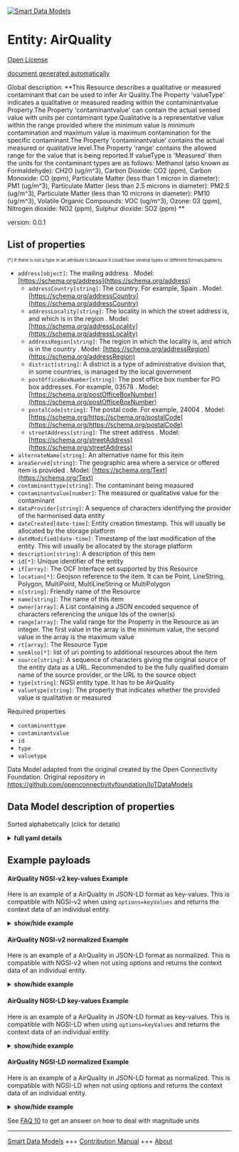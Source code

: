 <!-- 10-Header -->  
[![Smart Data Models](https://smartdatamodels.org/wp-content/uploads/2022/01/SmartDataModels_logo.png "Logo")](https://smartdatamodels.org)  
Entity: AirQuality  
==================<!-- /10-Header -->  
<!-- 15-License -->  
[Open License](https://github.com/smart-data-models//dataModel.OCF/blob/master/AirQuality/LICENSE.md)  
[document generated automatically](https://docs.google.com/presentation/d/e/2PACX-1vTs-Ng5dIAwkg91oTTUdt8ua7woBXhPnwavZ0FxgR8BsAI_Ek3C5q97Nd94HS8KhP-r_quD4H0fgyt3/pub?start=false&loop=false&delayms=3000#slide=id.gb715ace035_0_60)  
<!-- /15-License -->  
<!-- 20-Description -->  
Global description: **This Resource describes a qualitative or measured contaminant that can be used to infer Air Quality.The Property 'valueType' indicates a qualitative or measured reading within the contaminantvalue Property.The Property 'contaminantvalue' can contain the actual sensed value with units per contaminant type.Qualitative is a representative value within the range provided where the minimum value is minimum contamination and maximum value is maximum contamination for the specific contaminant.The Property 'contaminantvalue' contains the actual measured or qualitative level.The Property 'range' contains the allowed range for the value that is being reported.If valueType is 'Measured' then the units for the contaminant types are as follows: Methanol (also known as Formaldehyde): CH2O (ug/m^3), Carbon Dioxide: CO2 (ppm), Carbon Monoxide: CO (ppm), Particulate Matter (less than 1 micron in diameter): PM1 (ug/m^3), Particulate Matter (less than 2.5 microns in diameter): PM2.5 (ug/m^3), Particulate Matter (less than 10 microns in diameter): PM10 (ug/m^3), Volatile Organic Compounds: VOC (ug/m^3), Ozone: 03 (ppm), Nitrogen dioxide: NO2 (ppm), Sulphur dioxide: SO2 (ppm) **  
version: 0.0.1  
<!-- /20-Description -->  
<!-- 30-PropertiesList -->  

## List of properties  

<sup><sub>[*] If there is not a type in an attribute is because it could have several types or different formats/patterns</sub></sup>  
- `address[object]`: The mailing address  . Model: [https://schema.org/address](https://schema.org/address)	- `addressCountry[string]`: The country. For example, Spain  . Model: [https://schema.org/addressCountry](https://schema.org/addressCountry)  
	- `addressLocality[string]`: The locality in which the street address is, and which is in the region  . Model: [https://schema.org/addressLocality](https://schema.org/addressLocality)  
	- `addressRegion[string]`: The region in which the locality is, and which is in the country  . Model: [https://schema.org/addressRegion](https://schema.org/addressRegion)  
	- `district[string]`: A district is a type of administrative division that, in some countries, is managed by the local government    
	- `postOfficeBoxNumber[string]`: The post office box number for PO box addresses. For example, 03578  . Model: [https://schema.org/postOfficeBoxNumber](https://schema.org/postOfficeBoxNumber)  
	- `postalCode[string]`: The postal code. For example, 24004  . Model: [https://schema.org/https://schema.org/postalCode](https://schema.org/https://schema.org/postalCode)  
	- `streetAddress[string]`: The street address  . Model: [https://schema.org/streetAddress](https://schema.org/streetAddress)  
- `alternateName[string]`: An alternative name for this item  - `areaServed[string]`: The geographic area where a service or offered item is provided  . Model: [https://schema.org/Text](https://schema.org/Text)- `contaminanttype[string]`: The contaminant being measured  - `contaminantvalue[number]`: The measured or qualitative value for the contaminant  - `dataProvider[string]`: A sequence of characters identifying the provider of the harmonised data entity  - `dateCreated[date-time]`: Entity creation timestamp. This will usually be allocated by the storage platform  - `dateModified[date-time]`: Timestamp of the last modification of the entity. This will usually be allocated by the storage platform  - `description[string]`: A description of this item  - `id[*]`: Unique identifier of the entity  - `if[array]`: The OCF Interface set supported by this Resource  - `location[*]`: Geojson reference to the item. It can be Point, LineString, Polygon, MultiPoint, MultiLineString or MultiPolygon  - `n[string]`: Friendly name of the Resource  - `name[string]`: The name of this item  - `owner[array]`: A List containing a JSON encoded sequence of characters referencing the unique Ids of the owner(s)  - `range[array]`: The valid range for the Property in the Resource as an integer. The first value in the array is the minimum value, the second value in the array is the maximum value  - `rt[array]`: The Resource Type  - `seeAlso[*]`: list of uri pointing to additional resources about the item  - `source[string]`: A sequence of characters giving the original source of the entity data as a URL. Recommended to be the fully qualified domain name of the source provider, or the URL to the source object  - `type[string]`: NGSI entity type. It has to be AirQuality  - `valuetype[string]`: The property that indicates whether the provided value is qualitative or measured  <!-- /30-PropertiesList -->  
<!-- 35-RequiredProperties -->  
Required properties  
- `contaminanttype`  - `contaminantvalue`  - `id`  - `type`  - `valuetype`  <!-- /35-RequiredProperties -->  
<!-- 40-RequiredProperties -->  
Data Model adapted from the original created by the Open Connectivity Foundation. Original repository in https://github.com/openconnectivityfoundation/IoTDataModels  
<!-- /40-RequiredProperties -->  
<!-- 50-DataModelHeader -->  
## Data Model description of properties  
Sorted alphabetically (click for details)  
<!-- /50-DataModelHeader -->  
<!-- 60-ModelYaml -->  
<details><summary><strong>full yaml details</strong></summary>    
```yaml  
AirQuality:    
  description: 'This Resource describes a qualitative or measured contaminant that can be used to infer Air Quality.The Property ''valueType'' indicates a qualitative or measured reading within the contaminantvalue Property.The Property ''contaminantvalue'' can contain the actual sensed value with units per contaminant type.Qualitative is a representative value within the range provided where the minimum value is minimum contamination and maximum value is maximum contamination for the specific contaminant.The Property ''contaminantvalue'' contains the actual measured or qualitative level.The Property ''range'' contains the allowed range for the value that is being reported.If valueType is ''Measured'' then the units for the contaminant types are as follows: Methanol (also known as Formaldehyde): CH2O (ug/m^3), Carbon Dioxide: CO2 (ppm), Carbon Monoxide: CO (ppm), Particulate Matter (less than 1 micron in diameter): PM1 (ug/m^3), Particulate Matter (less than 2.5 microns in diameter): PM2.5 (ug/m^3), Particulate Matter (less than 10 microns in diameter): PM10 (ug/m^3), Volatile Organic Compounds: VOC (ug/m^3), Ozone: 03 (ppm), Nitrogen dioxide: NO2 (ppm), Sulphur dioxide: SO2 (ppm) '    
  properties:    
    address:    
      description: The mailing address    
      properties:    
        addressCountry:    
          description: 'The country. For example, Spain'    
          type: string    
          x-ngsi:    
            model: https://schema.org/addressCountry    
            type: Property    
        addressLocality:    
          description: 'The locality in which the street address is, and which is in the region'    
          type: string    
          x-ngsi:    
            model: https://schema.org/addressLocality    
            type: Property    
        addressRegion:    
          description: 'The region in which the locality is, and which is in the country'    
          type: string    
          x-ngsi:    
            model: https://schema.org/addressRegion    
            type: Property    
        district:    
          description: 'A district is a type of administrative division that, in some countries, is managed by the local government'    
          type: string    
          x-ngsi:    
            type: Property    
        postOfficeBoxNumber:    
          description: 'The post office box number for PO box addresses. For example, 03578'    
          type: string    
          x-ngsi:    
            model: https://schema.org/postOfficeBoxNumber    
            type: Property    
        postalCode:    
          description: 'The postal code. For example, 24004'    
          type: string    
          x-ngsi:    
            model: https://schema.org/https://schema.org/postalCode    
            type: Property    
        streetAddress:    
          description: The street address    
          type: string    
          x-ngsi:    
            model: https://schema.org/streetAddress    
            type: Property    
        streetNr:    
          description: Number identifying a specific property on a public street    
          type: string    
          x-ngsi:    
            type: Property    
      type: object    
      x-ngsi:    
        model: https://schema.org/address    
        type: Property    
    alternateName:    
      description: An alternative name for this item    
      type: string    
      x-ngsi:    
        type: Property    
    areaServed:    
      description: The geographic area where a service or offered item is provided    
      type: string    
      x-ngsi:    
        model: https://schema.org/Text    
        type: Property    
    contaminanttype:    
      description: The contaminant being measured    
      enum:    
        - CH2O    
        - CO2    
        - CO    
        - PM1    
        - PM2.5    
        - PM10    
        - VOC    
        - Smoke    
        - Odor    
        - AirPollution    
        - NO2    
        - SO2    
        - O3    
      readOnly: true    
      type: string    
      x-ngsi:    
        type: Property    
    contaminantvalue:    
      description: The measured or qualitative value for the contaminant    
      readOnly: true    
      type: number    
      x-ngsi:    
        type: Property    
    dataProvider:    
      description: A sequence of characters identifying the provider of the harmonised data entity    
      type: string    
      x-ngsi:    
        type: Property    
    dateCreated:    
      description: Entity creation timestamp. This will usually be allocated by the storage platform    
      format: date-time    
      type: string    
      x-ngsi:    
        type: Property    
    dateModified:    
      description: Timestamp of the last modification of the entity. This will usually be allocated by the storage platform    
      format: date-time    
      type: string    
      x-ngsi:    
        type: Property    
    description:    
      description: A description of this item    
      type: string    
      x-ngsi:    
        type: Property    
    id:    
      anyOf:    
        - description: Identifier format of any NGSI entity    
          maxLength: 256    
          minLength: 1    
          pattern: ^[\w\-\.\{\}\$\+\*\[\]`|~^@!,:\\]+$    
          type: string    
          x-ngsi:    
            type: Property    
        - description: Identifier format of any NGSI entity    
          format: uri    
          type: string    
          x-ngsi:    
            type: Property    
      description: Unique identifier of the entity    
      x-ngsi:    
        type: Property    
    if:    
      description: The OCF Interface set supported by this Resource    
      items:    
        enum:    
          - oic.if.s    
          - oic.if.baseline    
        type: string    
      minItems: 2    
      readOnly: true    
      type: array    
      uniqueItems: true    
      x-ngsi:    
        type: Property    
    location:    
      description: 'Geojson reference to the item. It can be Point, LineString, Polygon, MultiPoint, MultiLineString or MultiPolygon'    
      oneOf:    
        - description: Geojson reference to the item. Point    
          properties:    
            bbox:    
              items:    
                type: number    
              minItems: 4    
              type: array    
            coordinates:    
              items:    
                type: number    
              minItems: 2    
              type: array    
            type:    
              enum:    
                - Point    
              type: string    
          required:    
            - type    
            - coordinates    
          title: GeoJSON Point    
          type: object    
          x-ngsi:    
            type: GeoProperty    
        - description: Geojson reference to the item. LineString    
          properties:    
            bbox:    
              items:    
                type: number    
              minItems: 4    
              type: array    
            coordinates:    
              items:    
                items:    
                  type: number    
                minItems: 2    
                type: array    
              minItems: 2    
              type: array    
            type:    
              enum:    
                - LineString    
              type: string    
          required:    
            - type    
            - coordinates    
          title: GeoJSON LineString    
          type: object    
          x-ngsi:    
            type: GeoProperty    
        - description: Geojson reference to the item. Polygon    
          properties:    
            bbox:    
              items:    
                type: number    
              minItems: 4    
              type: array    
            coordinates:    
              items:    
                items:    
                  items:    
                    type: number    
                  minItems: 2    
                  type: array    
                minItems: 4    
                type: array    
              type: array    
            type:    
              enum:    
                - Polygon    
              type: string    
          required:    
            - type    
            - coordinates    
          title: GeoJSON Polygon    
          type: object    
          x-ngsi:    
            type: GeoProperty    
        - description: Geojson reference to the item. MultiPoint    
          properties:    
            bbox:    
              items:    
                type: number    
              minItems: 4    
              type: array    
            coordinates:    
              items:    
                items:    
                  type: number    
                minItems: 2    
                type: array    
              type: array    
            type:    
              enum:    
                - MultiPoint    
              type: string    
          required:    
            - type    
            - coordinates    
          title: GeoJSON MultiPoint    
          type: object    
          x-ngsi:    
            type: GeoProperty    
        - description: Geojson reference to the item. MultiLineString    
          properties:    
            bbox:    
              items:    
                type: number    
              minItems: 4    
              type: array    
            coordinates:    
              items:    
                items:    
                  items:    
                    type: number    
                  minItems: 2    
                  type: array    
                minItems: 2    
                type: array    
              type: array    
            type:    
              enum:    
                - MultiLineString    
              type: string    
          required:    
            - type    
            - coordinates    
          title: GeoJSON MultiLineString    
          type: object    
          x-ngsi:    
            type: GeoProperty    
        - description: Geojson reference to the item. MultiLineString    
          properties:    
            bbox:    
              items:    
                type: number    
              minItems: 4    
              type: array    
            coordinates:    
              items:    
                items:    
                  items:    
                    items:    
                      type: number    
                    minItems: 2    
                    type: array    
                  minItems: 4    
                  type: array    
                type: array    
              type: array    
            type:    
              enum:    
                - MultiPolygon    
              type: string    
          required:    
            - type    
            - coordinates    
          title: GeoJSON MultiPolygon    
          type: object    
          x-ngsi:    
            type: GeoProperty    
      x-ngsi:    
        type: GeoProperty    
    n:    
      description: Friendly name of the Resource    
      maxLength: 64    
      readOnly: true    
      type: string    
      x-ngsi:    
        type: Property    
    name:    
      description: The name of this item    
      type: string    
      x-ngsi:    
        type: Property    
    owner:    
      description: A List containing a JSON encoded sequence of characters referencing the unique Ids of the owner(s)    
      items:    
        anyOf:    
          - description: Identifier format of any NGSI entity    
            maxLength: 256    
            minLength: 1    
            pattern: ^[\w\-\.\{\}\$\+\*\[\]`|~^@!,:\\]+$    
            type: string    
            x-ngsi:    
              type: Property    
          - description: Identifier format of any NGSI entity    
            format: uri    
            type: string    
            x-ngsi:    
              type: Property    
        description: Unique identifier of the entity    
        x-ngsi:    
          type: Property    
      type: array    
      x-ngsi:    
        type: Property    
    range:    
      description: 'The valid range for the Property in the Resource as an integer. The first value in the array is the minimum value, the second value in the array is the maximum value'    
      items:    
        type: integer    
      maxItems: 2    
      minItems: 2    
      readOnly: true    
      type: array    
      x-ngsi:    
        type: Property    
    rt:    
      description: The Resource Type    
      items:    
        enum:    
          - oic.r.airquality    
        maxLength: 64    
        type: string    
      minItems: 1    
      readOnly: true    
      type: array    
      uniqueItems: true    
      x-ngsi:    
        type: Property    
    seeAlso:    
      description: list of uri pointing to additional resources about the item    
      oneOf:    
        - items:    
            format: uri    
            type: string    
          minItems: 1    
          type: array    
        - format: uri    
          type: string    
      x-ngsi:    
        type: Property    
    source:    
      description: 'A sequence of characters giving the original source of the entity data as a URL. Recommended to be the fully qualified domain name of the source provider, or the URL to the source object'    
      type: string    
      x-ngsi:    
        type: Property    
    type:    
      description: NGSI entity type. It has to be AirQuality    
      enum:    
        - AirQuality    
      type: string    
      x-ngsi:    
        type: Property    
    valuetype:    
      description: The property that indicates whether the provided value is qualitative or measured    
      enum:    
        - Qualitative    
        - Measured    
      readOnly: true    
      type: string    
      x-ngsi:    
        type: Property    
  required:    
    - contaminantvalue    
    - contaminanttype    
    - valuetype    
    - id    
    - type    
  type: object    
  x-derived-from: https://raw.githubusercontent.com/openconnectivityfoundation/IoTDataModels/master/AirQualityResURI.swagger.json    
  x-disclaimer: 'Redistribution and use in source and binary forms, with or without modification, are permitted  provided that the license conditions are met. Copyleft (c) 2022 Contributors to Smart Data Models Program'    
  x-license-url: https://github.com/smart-data-models/dataModel.OCF/blob/master/AirQuality/LICENSE.md    
  x-model-schema: https://smart-data-models.github.io/dataModel.OCF/AirQuality/schema.json    
  x-model-tags: OCF    
  x-version: 0.0.1    
```  
</details>    
<!-- /60-ModelYaml -->  
<!-- 70-MiddleNotes -->  
<!-- /70-MiddleNotes -->  
<!-- 80-Examples -->  
## Example payloads    
#### AirQuality NGSI-v2 key-values Example    
Here is an example of a AirQuality in JSON-LD format as key-values. This is compatible with NGSI-v2 when  using `options=keyValues` and returns the context data of an individual entity.  
<details><summary><strong>show/hide example</strong></summary>    
```json  
{  
  "id": "urn:ngsi-ld:AirQuality:id:PFXO:54743602",  
  "dateCreated": "2001-08-05T08:57:06Z",  
  "dateModified": "1981-11-22T02:48:46Z",  
  "source": "Lose involve civil region expert similar visit church. Continue cultural of quite since mother. Garden outside spend wind.",  
  "name": "Reality election expert. Ball your section why strong baby. Ahead usually front price daughter. Go common draw high.",  
  "alternateName": "Party design avoid technology dinner whatever. Baby hold reduce speech. Inside great certain today want member start.",  
  "description": "Choice behavior two direction type reduce wish. Tough responsibility choice though party. Energy so development across many traditional scene trade.",  
  "dataProvider": "Challenge nothing financial about off cup. Cup movement accept professional source stock couple charge. Ready everyone decade choose news nearly sell.",  
  "owner": [  
    "urn:ngsi-ld:AirQuality:items:MMLD:94586360",  
    "urn:ngsi-ld:AirQuality:items:QUQB:11049322"  
  ],  
  "seeAlso": [  
    "urn:ngsi-ld:AirQuality:items:QRGK:95918228",  
    "urn:ngsi-ld:AirQuality:items:XRLP:04774136"  
  ],  
  "location": {  
    "type": "Point",  
    "coordinates": [  
      9.815136,  
      -92.524037  
    ]  
  },  
  "address": {  
    "streetAddress": "Couple sense senior bar imagine voice. Risk letter reduce commercial. End size building remember respond southern. Teacher friend home risk.",  
    "addressLocality": "Tough former data TV. Fact huge someone recent easy point.",  
    "addressRegion": "Guess however serious author true left always. Determine police name home start.",  
    "addressCountry": "Those either bring per. Drug event listen movie. Decide score quite today successful eye effort.",  
    "postalCode": "Night sometimes wrong candidate something media bit. Old course do heart responsibility color important.",  
    "postOfficeBoxNumber": "Network wife theory. Whether lose agreement history though."  
  },  
  "areaServed": "Another consumer upon across our. True enough year big compare among. Off financial thank reach.",  
  "rt": [  
    "oic.r.airquality",  
    "oic.r.airquality"  
  ],  
  "contaminanttype": "CH2O",  
  "valuetype": "Qualitative",  
  "contaminantvalue": {  
    "type": "Property",  
    "value": 864  
  },  
  "n": "American whole magazine truth stop whose. On traditional measure example sense peace. Would mouth relate own chair.",  
  "range": [  
    864,  
    864  
  ],  
  "if": [  
    "oic.if.s",  
    "oic.if.baseline"  
  ],  
  "type": "AirQuality"  
}  
```  
</details>  
#### AirQuality NGSI-v2 normalized Example    
Here is an example of a AirQuality in JSON-LD format as normalized. This is compatible with NGSI-v2 when not using options and returns the context data of an individual entity.  
<details><summary><strong>show/hide example</strong></summary>    
```json  
{  
  "id": {  
    "type": "string",  
    "value": "urn:ngsi-ld:AirQuality:id:PFXO:54743602"  
  },  
  "dateCreated": {  
    "format": "date-time",  
    "type": "string",  
    "value": "2001-08-05T08:57:06Z"  
  },  
  "dateModified": {  
    "format": "date-time",  
    "type": "string",  
    "value": "1981-11-22T02:48:46Z"  
  },  
  "source": {  
    "type": "string",  
    "value": "Lose involve civil region expert similar visit church. Continue cultural of quite since mother. Garden outside spend wind."  
  },  
  "name": {  
    "type": "string",  
    "value": "Reality election expert. Ball your section why strong baby. Ahead usually front price daughter. Go common draw high."  
  },  
  "alternateName": {  
    "type": "string",  
    "value": "Party design avoid technology dinner whatever. Baby hold reduce speech. Inside great certain today want member start."  
  },  
  "description": {  
    "type": "string",  
    "value": "Choice behavior two direction type reduce wish. Tough responsibility choice though party. Energy so development across many traditional scene trade."  
  },  
  "dataProvider": {  
    "type": "string",  
    "value": "Challenge nothing financial about off cup. Cup movement accept professional source stock couple charge. Ready everyone decade choose news nearly sell."  
  },  
  "owner": {  
    "type": "array",  
    "value": [  
      "urn:ngsi-ld:AirQuality:items:MMLD:94586360",  
      "urn:ngsi-ld:AirQuality:items:QUQB:11049322"  
    ]  
  },  
  "seeAlso": {  
    "type": "array",  
    "value": [  
      "urn:ngsi-ld:AirQuality:items:QRGK:95918228",  
      "urn:ngsi-ld:AirQuality:items:XRLP:04774136"  
    ]  
  },  
  "location": {  
    "type": "object",  
    "value": {  
      "type": "Point",  
      "coordinates": [  
        9.815136,  
        -92.524037  
      ]  
    }  
  },  
  "address": {  
    "type": "object",  
    "value": {  
      "streetAddress": "Couple sense senior bar imagine voice. Risk letter reduce commercial. End size building remember respond southern. Teacher friend home risk.",  
      "addressLocality": "Tough former data TV. Fact huge someone recent easy point.",  
      "addressRegion": "Guess however serious author true left always. Determine police name home start.",  
      "addressCountry": "Those either bring per. Drug event listen movie. Decide score quite today successful eye effort.",  
      "postalCode": "Night sometimes wrong candidate something media bit. Old course do heart responsibility color important.",  
      "postOfficeBoxNumber": "Network wife theory. Whether lose agreement history though."  
    }  
  },  
  "areaServed": {  
    "type": "string",  
    "value": "Another consumer upon across our. True enough year big compare among. Off financial thank reach."  
  },  
  "rt": {  
    "type": "array",  
    "value": [  
      "oic.r.airquality",  
      "oic.r.airquality"  
    ]  
  },  
  "contaminanttype": {  
    "type": "string",  
    "value": "CH2O"  
  },  
  "valuetype": {  
    "type": "string",  
    "value": "Qualitative"  
  },  
  "contaminantvalue": {  
    "type": "object",  
    "value": {  
      "type": "Property",  
      "value": 864  
    }  
  },  
  "n": {  
    "type": "string",  
    "value": "American whole magazine truth stop whose. On traditional measure example sense peace. Would mouth relate own chair."  
  },  
  "range": {  
    "type": "array",  
    "value": [  
      864,  
      864  
    ]  
  },  
  "if": {  
    "type": "array",  
    "value": [  
      "oic.if.s",  
      "oic.if.baseline"  
    ]  
  },  
  "type": {  
    "type": "string",  
    "value": "AirQuality"  
  }  
}  
```  
</details>  
#### AirQuality NGSI-LD key-values Example    
Here is an example of a AirQuality in JSON-LD format as key-values. This is compatible with NGSI-LD when  using `options=keyValues` and returns the context data of an individual entity.  
<details><summary><strong>show/hide example</strong></summary>    
```json  
{  
    "id": "urn:ngsi-ld:AirQuality:id:PFXO:54743602",  
    "dateCreated": "2001-08-05T08:57:06Z",  
    "dateModified": "1981-11-22T02:48:46Z",  
    "source": "Lose involve civil region expert similar visit church. Continue cultural of quite since mother. Garden outside spend wind.",  
    "name": "Reality election expert. Ball your section why strong baby. Ahead usually front price daughter. Go common draw high.",  
    "alternateName": "Party design avoid technology dinner whatever. Baby hold reduce speech. Inside great certain today want member start.",  
    "description": "Choice behavior two direction type reduce wish. Tough responsibility choice though party. Energy so development across many traditional scene trade.",  
    "dataProvider": "Challenge nothing financial about off cup. Cup movement accept professional source stock couple charge. Ready everyone decade choose news nearly sell.",  
    "owner": [  
        "urn:ngsi-ld:AirQuality:items:MMLD:94586360",  
        "urn:ngsi-ld:AirQuality:items:QUQB:11049322"  
    ],  
    "seeAlso": [  
        "urn:ngsi-ld:AirQuality:items:QRGK:95918228",  
        "urn:ngsi-ld:AirQuality:items:XRLP:04774136"  
    ],  
    "location": {  
        "type": "Point",  
        "coordinates": [  
            9.815136,  
            -92.524037  
        ]  
    },  
    "address": {  
        "streetAddress": "Couple sense senior bar imagine voice. Risk letter reduce commercial. End size building remember respond southern. Teacher friend home risk.",  
        "addressLocality": "Tough former data TV. Fact huge someone recent easy point.",  
        "addressRegion": "Guess however serious author true left always. Determine police name home start.",  
        "addressCountry": "Those either bring per. Drug event listen movie. Decide score quite today successful eye effort.",  
        "postalCode": "Night sometimes wrong candidate something media bit. Old course do heart responsibility color important.",  
        "postOfficeBoxNumber": "Network wife theory. Whether lose agreement history though."  
    },  
    "areaServed": "Another consumer upon across our. True enough year big compare among. Off financial thank reach.",  
    "rt": [  
        "oic.r.airquality",  
        "oic.r.airquality"  
    ],  
    "contaminanttype": "CH2O",  
    "valuetype": "Qualitative",  
    "contaminantvalue": {  
        "type": "Property",  
        "value": 864  
    },  
    "n": "American whole magazine truth stop whose. On traditional measure example sense peace. Would mouth relate own chair.",  
    "range": [  
        864,  
        864  
    ],  
    "if": [  
        "oic.if.s",  
        "oic.if.baseline"  
    ],  
    "type": "AirQuality",  
    "@context": [  
        "https://smartdatamodels.org/context.jsonld",  
        "https://raw.githubusercontent.com/smart-data-models/dataModel.OCF/master/context.jsonld"  
    ]  
}  
```  
</details>  
#### AirQuality NGSI-LD normalized Example    
Here is an example of a AirQuality in JSON-LD format as normalized. This is compatible with NGSI-LD when not using options and returns the context data of an individual entity.  
<details><summary><strong>show/hide example</strong></summary>    
```json  
{  
    "id": "urn:ngsi-ld:AirQuality:id:LNQC:72550215",  
    "dateCreated": {  
        "type": "Property",  
        "value": {  
            "@type": "DateTime",  
            "@value": "1977-12-12T05:27:39Z"  
        }  
    },  
    "dateModified": {  
        "type": "Property",  
        "value": {  
            "@type": "DateTime",  
            "@value": "2013-02-06T05:53:44Z"  
        }  
    },  
    "source": {  
        "type": "Property",  
        "value": "Successful he may. Civil soldier well whom challenge anyone. True director bad material control but. Want entire nothing herself middle song."  
    },  
    "name": {  
        "type": "Property",  
        "value": "Finish line north particularly wait step. Child argue add."  
    },  
    "alternateName": {  
        "type": "Property",  
        "value": "Do especially world tonight remember."  
    },  
    "description": {  
        "type": "Property",  
        "value": "Film wish edge star address lose action drive. Safe may decide college. Agent everybody available party range. Owner turn baby response."  
    },  
    "dataProvider": {  
        "type": "Property",  
        "value": "Quickly boy hour indeed wish success. Police break reach able unit. Particularly painting around light lose."  
    },  
    "owner": {  
        "type": "Property",  
        "value": [  
            "urn:ngsi-ld:AirQuality:items:CBIB:33216193",  
            "urn:ngsi-ld:AirQuality:items:RJZC:40470330"  
        ]  
    },  
    "seeAlso": {  
        "type": "Property",  
        "value": [  
            "urn:ngsi-ld:AirQuality:items:IZCL:58197135"  
        ]  
    },  
    "location": {  
        "type": "Property",  
        "value": {  
            "type": "Point",  
            "coordinates": [  
                16.41076,  
                -119.319515  
            ]  
        }  
    },  
    "address": {  
        "type": "Property",  
        "value": {  
            "streetAddress": "Create policy name full. Trial care card along open investment. Individual great while knowledge.",  
            "addressLocality": "Parent school through visit property various nature. Position picture a how director.",  
            "addressRegion": "Certainly become deep. Buy image strategy. It quite edge already executive nation same. More window left real.",  
            "addressCountry": "Report picture series tough final attorney. Hold mind take myself reduce. Majority chair check magazine.",  
            "postalCode": "Enjoy professor low. Building customer loss chair management. Goal factor gun. Administration create very physical eye phone.",  
            "postOfficeBoxNumber": "Hear window pay door image stage TV. Budget second response since fill interview."  
        }  
    },  
    "areaServed": {  
        "type": "Property",  
        "value": "Case really society describe. Live responsibility knowledge goal degree station."  
    },  
    "rt": {  
        "type": "Property",  
        "value": [  
            "oic.r.airquality"  
        ]  
    },  
    "contaminanttype": {  
        "type": "Property",  
        "value": "NO2"  
    },  
    "valuetype": {  
        "type": "Property",  
        "value": "Measured"  
    },  
    "contaminantvalue": {  
        "type": "Property",  
        "value": 939  
    },  
    "n": {  
        "type": "Property",  
        "value": "Happen opportunity town religious parent social bad. Mean parent nature understand cell stuff."  
    },  
    "range": {  
        "type": "Property",  
        "value": [  
            728,  
            9  
        ]  
    },  
    "if": {  
        "type": "Property",  
        "value": [  
            "oic.if.s",  
            "oic.if.s"  
        ]  
    },  
    "type": "AirQuality",  
    "@context": [  
        "https://smartdatamodels.org/context.jsonld",  
        "https://raw.githubusercontent.com/smart-data-models/dataModel.OCF/master/context.jsonld"  
    ]  
}  
```  
</details><!-- /80-Examples -->  
<!-- 90-FooterNotes -->  
<!-- /90-FooterNotes -->  
<!-- 95-Units -->  
See [FAQ 10](https://smartdatamodels.org/index.php/faqs/) to get an answer on how to deal with magnitude units  
<!-- /95-Units -->  
<!-- 97-LastFooter -->  
---  
[Smart Data Models](https://smartdatamodels.org) +++ [Contribution Manual](https://bit.ly/contribution_manual) +++ [About](https://bit.ly/Introduction_SDM)<!-- /97-LastFooter -->  
